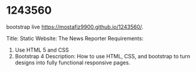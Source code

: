# 1243560
 bootstrap
live https://mostafiz9900.github.io/1243560/.


Title:
Static Website: The News Reporter
Requirements:
1. Use HTML 5 and CSS
2. Bootstrap 4
Description:
How to use HTML, CSS, and bootstrap to turn designs into fully functional responsive pages.
